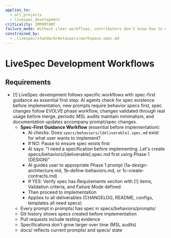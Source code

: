 ```yaml
---
applies_to:
  - all_projects
  - livespec_development
criticality: IMPORTANT
failure_mode: Without clear workflows, contributors don't know how to evolve LiveSpec properly
constrained_by:
  - .livespec/standard/metaspecs/workspace.spec.md
---
```


# LiveSpec Development Workflows

## Requirements
- [!] LiveSpec development follows specific workflows with spec-first guidance as essential first step: AI agents check for spec existence before implementation, new prompts require behavior specs first, spec changes follow EVOLVE phase workflow, changes validated through real usage before merge, periodic MSL audits maintain minimalism, and documentation updates accompany prompt/spec changes.
  - **Spec-First Guidance Workflow** (essential before implementation):
    - AI checks: Does `specs/behaviors/[deliverable].spec.md` exist for what user wants to implement?
    - If NO: Pause to ensure spec exists first
    - AI says: "I need a specification before implementing. Let's create specs/behaviors/[deliverable].spec.md first using Phase 1 (DESIGN)"
    - AI guides user to appropriate Phase 1 prompt (1a-design-architecture.md, 1b-define-behaviors.md, or 1c-create-contracts.md)
    - If YES: Verify spec has Requirements section with [!] items, Validation criteria, and Failure Mode defined
    - Then proceed to implementation
    - Applies to all deliverables (CHANGELOG, README, configs, templates all need specs)
  - Every prompt in prompts/ has spec in specs/behaviors/prompts/
  - Git history shows specs created before implementation
  - Pull requests include testing evidence
  - Specifications don't grow larger over time (MSL audits)
  - docs/ reflects current prompts/ and specs/ state
